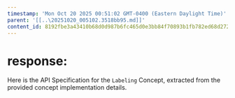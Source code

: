 ```yaml
---
timestamp: 'Mon Oct 20 2025 00:51:02 GMT-0400 (Eastern Daylight Time)'
parent: '[[..\20251020_005102.3518bb95.md]]'
content_id: 8192fbe3a43410b68d0d987b6fc465d0e3bb84f70893b1fb782ed68d2728954c
---
```


# response:

Here is the API Specification for the `Labeling` Concept, extracted from the provided concept implementation details.
